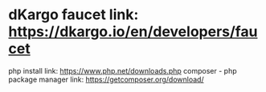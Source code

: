 # dKargo faucet link: https://dkargo.io/en/developers/faucet
php install link: https://www.php.net/downloads.php
composer - php package manager link: https://getcomposer.org/download/
